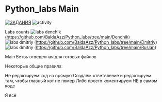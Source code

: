# Python_labs Main
[![ЗАДАНИЯ](https://img.shields.io/static/v1?label=Google-Disk&message=%D0%97%D0%90%D0%94%D0%90%D0%9D%D0%98%D0%AF&color=red&logo=googledrive&style=for-the-badge)](https://drive.google.com/drive/folders/1Azp_k1GdCND3BvPCFtL8tq_kPquRT5UE?usp=sharing) 
![activity](https://img.shields.io/github/commit-activity/w/BaldaAzz/Python_labs?style=for-the-badge)

Labs counts
![labs denchik](https://img.shields.io/github/directory-file-count/BaldaAzz/Python_labs/Denchik)
(https://github.com/BaldaAzz/Python_labs/tree/main/Denchik) 
![labs dmitriy](https://img.shields.io/github/directory-file-count/BaldaAzz/Python_labs/Dmitriy)
(https://github.com/BaldaAzz/Python_labs/tree/main/Dmitriy) 
![labs dmitriy](https://img.shields.io/github/directory-file-count/BaldaAzz/Python_labs/Ruslan)
(https://github.com/BaldaAzz/Python_labs/tree/main/Ruslan) 

Main 
  Ветвь отведенная для готовых файлов
  
Некоторые общие правила:

  Не редактируем код на прямую
    Создаём ответвление и редактируем там, чтобы главный кот не помер
    Либо просто коментируем НЕ в самом коде
    
Я всё
